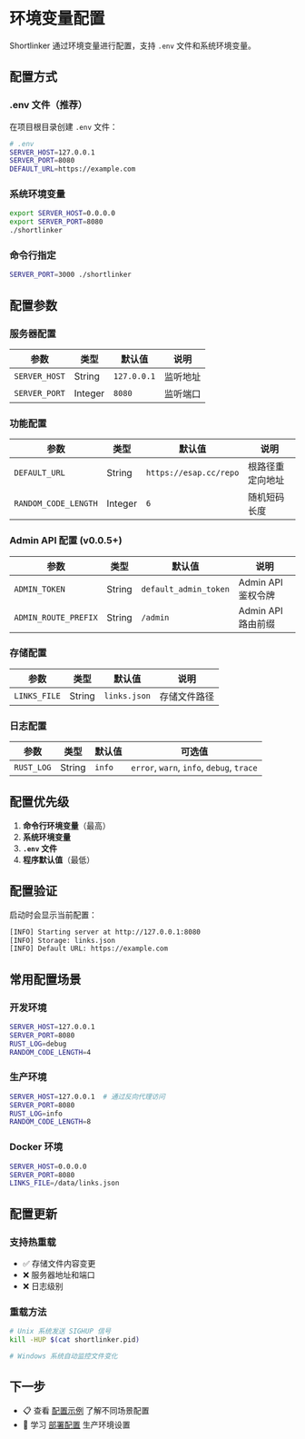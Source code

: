 # 环境变量配置

Shortlinker 通过环境变量进行配置，支持 `.env` 文件和系统环境变量。

## 配置方式

### .env 文件（推荐）
在项目根目录创建 `.env` 文件：

```bash
# .env
SERVER_HOST=127.0.0.1
SERVER_PORT=8080
DEFAULT_URL=https://example.com
```

### 系统环境变量
```bash
export SERVER_HOST=0.0.0.0
export SERVER_PORT=8080
./shortlinker
```

### 命令行指定
```bash
SERVER_PORT=3000 ./shortlinker
```

## 配置参数

### 服务器配置

| 参数 | 类型 | 默认值 | 说明 |
|------|------|--------|------|
| `SERVER_HOST` | String | `127.0.0.1` | 监听地址 |
| `SERVER_PORT` | Integer | `8080` | 监听端口 |

### 功能配置

| 参数 | 类型 | 默认值 | 说明 |
|------|------|--------|------|
| `DEFAULT_URL` | String | `https://esap.cc/repo` | 根路径重定向地址 |
| `RANDOM_CODE_LENGTH` | Integer | `6` | 随机短码长度 |

### Admin API 配置 (v0.0.5+)

| 参数 | 类型 | 默认值 | 说明 |
|------|------|--------|------|
| `ADMIN_TOKEN` | String | `default_admin_token` | Admin API 鉴权令牌 |
| `ADMIN_ROUTE_PREFIX` | String | `/admin` | Admin API 路由前缀 |

### 存储配置

| 参数 | 类型 | 默认值 | 说明 |
|------|------|--------|------|
| `LINKS_FILE` | String | `links.json` | 存储文件路径 |

### 日志配置

| 参数 | 类型 | 默认值 | 可选值 |
|------|------|--------|-------|
| `RUST_LOG` | String | `info` | `error`, `warn`, `info`, `debug`, `trace` |

## 配置优先级

1. **命令行环境变量**（最高）
2. **系统环境变量**
3. **`.env` 文件**
4. **程序默认值**（最低）

## 配置验证

启动时会显示当前配置：

```bash
[INFO] Starting server at http://127.0.0.1:8080
[INFO] Storage: links.json
[INFO] Default URL: https://example.com
```

## 常用配置场景

### 开发环境
```bash
SERVER_HOST=127.0.0.1
SERVER_PORT=8080
RUST_LOG=debug
RANDOM_CODE_LENGTH=4
```

### 生产环境
```bash
SERVER_HOST=127.0.0.1  # 通过反向代理访问
SERVER_PORT=8080
RUST_LOG=info
RANDOM_CODE_LENGTH=8
```

### Docker 环境
```bash
SERVER_HOST=0.0.0.0
SERVER_PORT=8080
LINKS_FILE=/data/links.json
```

## 配置更新

### 支持热重载
- ✅ 存储文件内容变更
- ❌ 服务器地址和端口
- ❌ 日志级别

### 重载方法
```bash
# Unix 系统发送 SIGHUP 信号
kill -HUP $(cat shortlinker.pid)

# Windows 系统自动监控文件变化
```

## 下一步

- 📋 查看 [配置示例](/config/examples) 了解不同场景配置
- 🚀 学习 [部署配置](/deployment/) 生产环境设置
